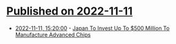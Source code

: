 # [Published on 2022-11-11](index.md)

* [2022-11-11, 15:20:00](https://slashdot.org/story/22/11/11/0758235/japan-to-invest-up-to-500-million-to-manufacture-advanced-chips?utm_source=rss1.0mainlinkanon&utm_medium=feed) - [Japan To Invest Up To $500 Million To Manufacture Advanced Chips](https://slashdot.org/story/22/11/11/0758235/japan-to-invest-up-to-500-million-to-manufacture-advanced-chips?utm_source=rss1.0mainlinkanon&utm_medium=feed)
